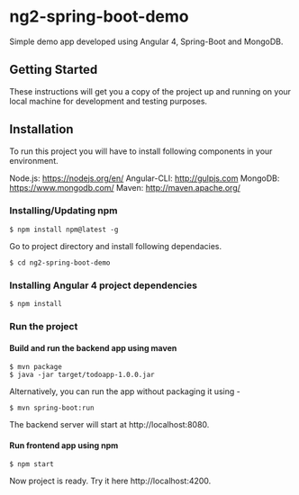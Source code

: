 # ng2-spring-boot-demo

Simple demo app developed using Angular 4, Spring-Boot and MongoDB.

## Getting Started
These instructions will get you a copy of the project up and running on your local machine for development and testing purposes.

## Installation
To run this project you will have to install following components in your environment.

Node.js: https://nodejs.org/en/
Angular-CLI: http://gulpjs.com
MongoDB: https://www.mongodb.com/
Maven: http://maven.apache.org/


### Installing/Updating npm

```
$ npm install npm@latest -g
```

Go to project directory and install following dependacies.

```
$ cd ng2-spring-boot-demo
```

### Installing Angular 4 project dependencies

```
$ npm install
```


### Run the project
#### Build and run the backend app using maven

```
$ mvn package 
$ java -jar target/todoapp-1.0.0.jar
```
Alternatively, you can run the app without packaging it using -
```
$ mvn spring-boot:run
```
The backend server will start at http://localhost:8080.

#### Run frontend app using npm 

```
$ npm start
```

Now project is ready. Try it here http://localhost:4200.
